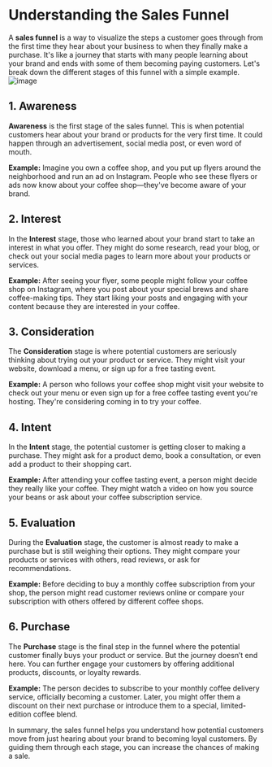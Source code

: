 # Understanding the Sales Funnel

A **sales funnel** is a way to visualize the steps a customer goes through from the first time they hear about your business to when they finally make a purchase. It's like a journey that starts with many people learning about your brand and ends with some of them becoming paying customers. Let's break down the different stages of this funnel with a simple example.
![image](https://github.com/user-attachments/assets/1f825232-1514-4fb3-ad6a-19a1e05ca437)

## 1. Awareness

**Awareness** is the first stage of the sales funnel. This is when potential customers hear about your brand or products for the very first time. It could happen through an advertisement, social media post, or even word of mouth.

**Example:** Imagine you own a coffee shop, and you put up flyers around the neighborhood and run an ad on Instagram. People who see these flyers or ads now know about your coffee shop—they've become aware of your brand.

## 2. Interest

In the **Interest** stage, those who learned about your brand start to take an interest in what you offer. They might do some research, read your blog, or check out your social media pages to learn more about your products or services.

**Example:** After seeing your flyer, some people might follow your coffee shop on Instagram, where you post about your special brews and share coffee-making tips. They start liking your posts and engaging with your content because they are interested in your coffee.

## 3. Consideration

The **Consideration** stage is where potential customers are seriously thinking about trying out your product or service. They might visit your website, download a menu, or sign up for a free tasting event.

**Example:** A person who follows your coffee shop might visit your website to check out your menu or even sign up for a free coffee tasting event you're hosting. They're considering coming in to try your coffee.

## 4. Intent

In the **Intent** stage, the potential customer is getting closer to making a purchase. They might ask for a product demo, book a consultation, or even add a product to their shopping cart.

**Example:** After attending your coffee tasting event, a person might decide they really like your coffee. They might watch a video on how you source your beans or ask about your coffee subscription service.

## 5. Evaluation

During the **Evaluation** stage, the customer is almost ready to make a purchase but is still weighing their options. They might compare your products or services with others, read reviews, or ask for recommendations.

**Example:** Before deciding to buy a monthly coffee subscription from your shop, the person might read customer reviews online or compare your subscription with others offered by different coffee shops.

## 6. Purchase

The **Purchase** stage is the final step in the funnel where the potential customer finally buys your product or service. But the journey doesn’t end here. You can further engage your customers by offering additional products, discounts, or loyalty rewards.

**Example:** The person decides to subscribe to your monthly coffee delivery service, officially becoming a customer. Later, you might offer them a discount on their next purchase or introduce them to a special, limited-edition coffee blend.

In summary, the sales funnel helps you understand how potential customers move from just hearing about your brand to becoming loyal customers. By guiding them through each stage, you can increase the chances of making a sale.
